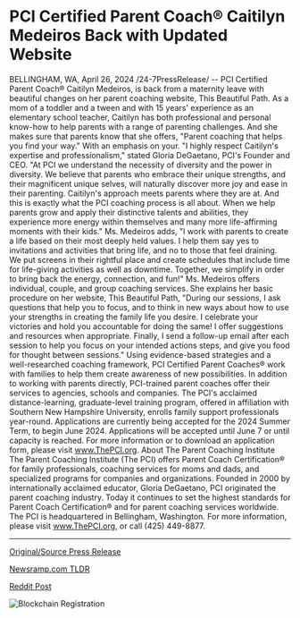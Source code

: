 # PCI Certified Parent Coach® Caitilyn Medeiros Back with Updated Website

BELLINGHAM, WA, April 26, 2024 /24-7PressRelease/ -- PCI Certified Parent Coach® Caitilyn Medeiros, is back from a maternity leave with beautiful changes on her parent coaching website, This Beautiful Path. As a mom of a toddler and a tween and with 15 years' experience as an elementary school teacher, Caitilyn has both professional and personal know-how to help parents with a range of parenting challenges. And she makes sure that parents know that she offers, "Parent coaching that helps you find your way." With an emphasis on your.   "I highly respect Caitilyn's expertise and professionalism," stated Gloria DeGaetano, PCI's Founder and CEO. "At PCI we understand the necessity of diversity and the power in diversity. We believe that parents who embrace their unique strengths, and their magnificent unique selves, will naturally discover more joy and ease in their parenting. Caitilyn's approach meets parents where they are at. And this is exactly what the PCI coaching process is all about. When we help parents grow and apply their distinctive talents and abilities, they experience more energy within themselves and many more life-affirming moments with their kids."  Ms. Medeiros adds, "I work with parents to create a life based on their most deeply held values. I help them say yes to invitations and activities that bring life, and no to those that feel draining. We put screens in their rightful place and create schedules that include time for life-giving activities as well as downtime. Together, we simplify in order to bring back the energy, connection, and fun!"  Ms. Medeiros offers individual, couple, and group coaching services. She explains her basic procedure on her website, This Beautiful Path, "During our sessions, I ask questions that help you to focus, and to think in new ways about how to use your strengths in creating the family life you desire. I celebrate your victories and hold you accountable for doing the same! I offer suggestions and resources when appropriate. Finally, I send a follow-up email after each session to help you focus on your intended actions steps, and give you food for thought between sessions."  Using evidence-based strategies and a well-researched coaching framework, PCI Certified Parent Coaches® work with families to help them create awareness of new possibilities. In addition to working with parents directly, PCI-trained parent coaches offer their services to agencies, schools and companies.   The PCI's acclaimed distance-learning, graduate-level training program, offered in affiliation with Southern New Hampshire University, enrolls family support professionals year-round. Applications are currently being accepted for the 2024 Summer Term, to begin June 2024. Applications will be accepted until June 7 or until capacity is reached. For more information or to download an application form, please visit www.ThePCI.org.  About The Parent Coaching Institute The Parent Coaching Institute (The PCI) offers Parent Coach Certification® for family professionals, coaching services for moms and dads, and specialized programs for companies and organizations. Founded in 2000 by internationally acclaimed educator, Gloria DeGaetano, PCI originated the parent coaching industry. Today it continues to set the highest standards for Parent Coach Certification® and for parent coaching services worldwide. The PCI is headquartered in Bellingham, Washington. For more information, please visit www.ThePCI.org, or call (425) 449-8877. 

---

[Original/Source Press Release](https://www.24-7pressrelease.com/press-release/510414/pci-certified-parent-coach-caitilyn-medeiros-back-with-updated-website)
                    

[Newsramp.com TLDR](None) 



[Reddit Post](https://www.reddit.com/r/HealthCareNewsInfo/comments/1cdf02g/experienced_parent_coach_relaunches_website_with/) 



![Blockchain Registration](https://cdn.newsramp.app/24-7PressRelease/qrcode/244/26/glowVHHQ.webp)
